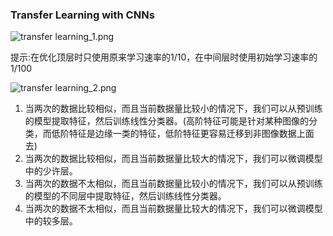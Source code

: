 ### Transfer Learning with CNNs
![transfer learning_1.png](https://i.imgur.com/tdMiu7X.png)

提示:在优化顶层时只使用原来学习速率的1/10，在中间层时使用初始学习速率的1/100

![transfer learning_2.png](https://i.imgur.com/47WAIQM.png)

1. 当两次的数据比较相似，而且当前数据量比较小的情况下，我们可以从预训练的模型提取特征，然后训练线性分类器。(高阶特征可能是针对某种图像的分类，而低阶特征是边缘一类的特征，低阶特征更容易迁移到非图像数据上面去)
2. 当两次的数据比较相似，而且当前数据量比较大的情况下，我们可以微调模型中的少许层。
3. 当两次的数据不太相似，而且当前数据量比较小的情况下，我们可以从预训练的模型的不同层中提取特征，然后训练线性分类器。
4. 当两次的数据不太相似，而且当前数据量比较大的情况下，我们可以微调模型中的较多层。